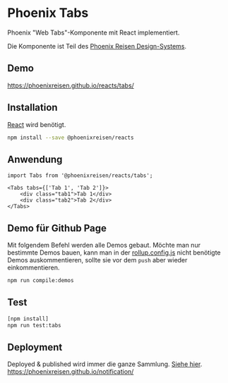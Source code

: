 # Phoenix Tabs

Phoenix "Web Tabs"-Komponente mit React implementiert.

Die Komponente ist Teil des [Phoenix Reisen Design-Systems](https://design-system.phoenixreisen.net).

## Demo

https://phoenixreisen.github.io/reacts/tabs/

## Installation

[React](https://reactjs.org/) wird benötigt.

```bash
npm install --save @phoenixreisen/reacts
```

## Anwendung

```tsx
import Tabs from '@phoenixreisen/reacts/tabs';

<Tabs tabs={['Tab 1', 'Tab 2']}>
    <div class="tab1">Tab 1</div>
    <div class="tab2">Tab 2</div>
</Tabs>
```

## Demo für Github Page

Mit folgendem Befehl werden alle Demos gebaut. Möchte man nur bestimmte Demos bauen, kann man in der [rollup.config.js](../../rollup.config.js) nicht benötigte Demos auskommentieren, sollte sie vor dem `push` aber wieder einkommentieren.

```bash
npm run compile:demos
```

## Test

```bash
[npm install]
npm run test:tabs
```

## Deployment

Deployed & published wird immer die ganze Sammlung. [Siehe hier](../../README.md).
https://phoenixreisen.github.io/notification/